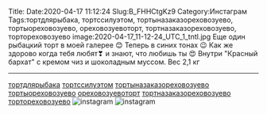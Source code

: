 Title:
Date:2020-04-17 11:12:24
Slug:B_FHHCtgKz9
Category:Инстаграм
Tags:тортдлярыбака, тортссилуэтом, тортыназаказореховозуево, тортыореховозуево, ореховозуевоторт, тортназаказореховозуево, тортореховозуево
image:2020-04-17_11-12-24_UTC_1_tntl.jpg
Еще один рыбацкий торт в моей галерее 😊
Теперь в синих тонах 😉
Как же здорово когда тебя любят❣ и знают, что любишь ты 😍
Внутри "Красный бархат" с кремом чиз и шоколадным муссом.
Вес 2,1 кг 
_____________________________
[тортдлярыбака]({tag}тортдлярыбака) [тортссилуэтом]({tag}тортссилуэтом) [тортыназаказореховозуево]({tag}тортыназаказореховозуево) [тортыореховозуево]({tag}тортыореховозуево) [ореховозуевоторт]({tag}ореховозуевоторт) [тортназаказореховозуево]({tag}тортназаказореховозуево) [тортореховозуево]({tag}тортореховозуево)
![instagram]({attach}images/2020-04-17_11-12-24_UTC_1.jpg)
![instagram]({attach}images/2020-04-17_11-12-24_UTC_2.jpg)
